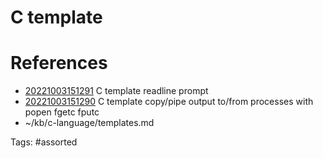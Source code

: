 # C template

# References
- [20221003151291](/zet/20221003151291/README.md) C template readline prompt
- [20221003151290](/zet/20221003151290/README.md) C template copy/pipe output to/from processes with popen fgetc fputc
- ~/kb/c-language/templates.md

Tags:
    #assorted
